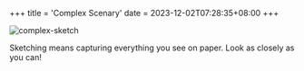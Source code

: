 +++
title = 'Complex Scenary'
date = 2023-12-02T07:28:35+08:00
+++

![complex-sketch](/images/20230524.jpg)

Sketching means capturing everything you see on paper. Look as closely as you can!